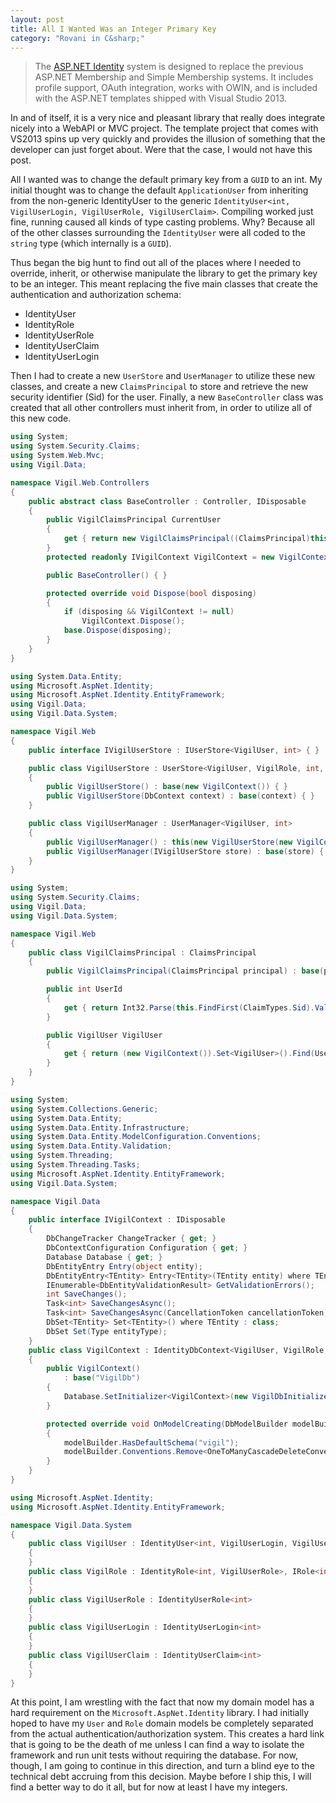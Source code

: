 ```yaml
---
layout: post
title: All I Wanted Was an Integer Primary Key
category: "Rovani in C&sharp;"
---
```


> The [ASP.NET Identity](http://www.asp.net/identity) system is designed to replace the previous ASP.NET Membership and Simple Membership systems. It includes profile support, OAuth integration, works with OWIN, and is included with the ASP.NET templates shipped with Visual Studio 2013.

In and of itself, it is a very nice and pleasant library that really does integrate nicely into a WebAPI or MVC project.  The template project that comes with VS2013 spins up very quickly and provides the illusion of something that the developer can just forget about.  Were that the case, I would not have this post.

All I wanted was to change the default primary key from a `GUID` to an int.  My initial thought was to change the default `ApplicationUser` from inheriting from the non-generic IdentityUser to the generic `IdentityUser<int, VigilUserLogin, VigilUserRole, VigilUserClaim>`.  Compiling worked just fine, running caused all kinds of type casting problems.  Why?  Because all of the other classes surrounding the `IdentityUser` were all coded to the `string` type (which internally is a `GUID`).


Thus began the big hunt to find out all of the places where I needed to override, inherit, or otherwise manipulate the library to get the primary key to be an integer. This meant replacing the five main classes that create the authentication and authorization schema:

- IdentityUser
- IdentityRole
- IdentityUserRole
- IdentityUserClaim
- IdentityUserLogin

Then I had to create a new `UserStore` and `UserManager` to utilize these new classes, and create a new `ClaimsPrincipal` to store and retrieve the new security identifier (Sid) for the user. Finally, a new `BaseController` class was created that all other controllers must inherit from, in order to utilize all of this new code.

```csharp
using System;
using System.Security.Claims;
using System.Web.Mvc;
using Vigil.Data;

namespace Vigil.Web.Controllers
{
    public abstract class BaseController : Controller, IDisposable
    {
        public VigilClaimsPrincipal CurrentUser
        {
            get { return new VigilClaimsPrincipal((ClaimsPrincipal)this.User); }
        }
        protected readonly IVigilContext VigilContext = new VigilContext();

        public BaseController() { }

        protected override void Dispose(bool disposing)
        {
            if (disposing && VigilContext != null)
                VigilContext.Dispose();
            base.Dispose(disposing);
        }
    }
}
```

```csharp
using System.Data.Entity;
using Microsoft.AspNet.Identity;
using Microsoft.AspNet.Identity.EntityFramework;
using Vigil.Data;
using Vigil.Data.System;

namespace Vigil.Web
{
    public interface IVigilUserStore : IUserStore<VigilUser, int> { }

    public class VigilUserStore : UserStore<VigilUser, VigilRole, int, VigilUserLogin, VigilUserRole, VigilUserClaim>, IVigilUserStore
    {
        public VigilUserStore() : base(new VigilContext()) { }
        public VigilUserStore(DbContext context) : base(context) { }
    }

    public class VigilUserManager : UserManager<VigilUser, int>
    {
        public VigilUserManager() : this(new VigilUserStore(new VigilContext())) { }
        public VigilUserManager(IVigilUserStore store) : base(store) { }
    }
}
```

```csharp
using System;
using System.Security.Claims;
using Vigil.Data;
using Vigil.Data.System;

namespace Vigil.Web
{
    public class VigilClaimsPrincipal : ClaimsPrincipal
    {
        public VigilClaimsPrincipal(ClaimsPrincipal principal) : base(principal) { }

        public int UserId
        {
            get { return Int32.Parse(this.FindFirst(ClaimTypes.Sid).Value); }
        }

        public VigilUser VigilUser
        {
            get { return (new VigilContext()).Set<VigilUser>().Find(UserId); }
        }
    }
}
```

```csharp
using System;
using System.Collections.Generic;
using System.Data.Entity;
using System.Data.Entity.Infrastructure;
using System.Data.Entity.ModelConfiguration.Conventions;
using System.Data.Entity.Validation;
using System.Threading;
using System.Threading.Tasks;
using Microsoft.AspNet.Identity.EntityFramework;
using Vigil.Data.System;

namespace Vigil.Data
{
    public interface IVigilContext : IDisposable
    {
        DbChangeTracker ChangeTracker { get; }
        DbContextConfiguration Configuration { get; }
        Database Database { get; }
        DbEntityEntry Entry(object entity);
        DbEntityEntry<TEntity> Entry<TEntity>(TEntity entity) where TEntity : class;
        IEnumerable<DbEntityValidationResult> GetValidationErrors();
        int SaveChanges();
        Task<int> SaveChangesAsync();
        Task<int> SaveChangesAsync(CancellationToken cancellationToken);
        DbSet<TEntity> Set<TEntity>() where TEntity : class;
        DbSet Set(Type entityType);
    }
    public class VigilContext : IdentityDbContext<VigilUser, VigilRole, int, VigilUserLogin, VigilUserRole, VigilUserClaim>, IVigilContext
    {
        public VigilContext()
            : base("VigilDb")
        {
            Database.SetInitializer<VigilContext>(new VigilDbInitializer());
        }

        protected override void OnModelCreating(DbModelBuilder modelBuilder)
        {
            modelBuilder.HasDefaultSchema("vigil");
            modelBuilder.Conventions.Remove<OneToManyCascadeDeleteConvention>();
        }
    }
}
```

```csharp
using Microsoft.AspNet.Identity;
using Microsoft.AspNet.Identity.EntityFramework;

namespace Vigil.Data.System
{
    public class VigilUser : IdentityUser<int, VigilUserLogin, VigilUserRole, VigilUserClaim>, IUser<int>
    {
    }
    public class VigilRole : IdentityRole<int, VigilUserRole>, IRole<int>
    {
    }
    public class VigilUserRole : IdentityUserRole<int>
    {
    }
    public class VigilUserLogin : IdentityUserLogin<int>
    {
    }
    public class VigilUserClaim : IdentityUserClaim<int>
    {
    }
}
```

At this point, I am wrestling with the fact that now my domain model has a hard requirement on the `Microsoft.AspNet.Identity` library. I had initially hoped to have my `User` and `Role` domain models be completely separated from the actual authentication/authorization system. This creates a hard link that is going to be the death of me unless I can find a way to isolate the framework and run unit tests without requiring the database. For now, though, I am going to continue in this direction, and turn a blind eye to the technical debt accruing from this decision. Maybe before I ship this, I will find a better way to do it all, but for now at least I have my integers.